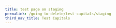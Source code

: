 ```yaml
---
title: test page on staging
permalink: /going-to-delete/test-capitals/staging
third_nav_title: Test Capitals
---
```

